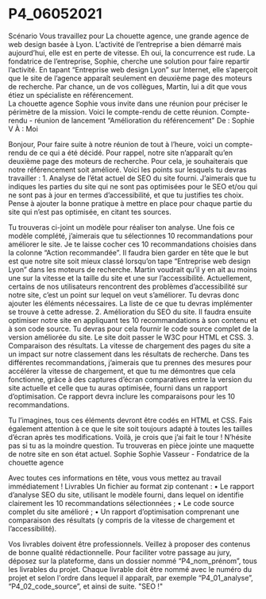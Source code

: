 # P4_06052021

Scénario Vous travaillez pour La chouette agence, une grande agence de web design basée à Lyon. L’activité de l’entreprise a bien démarré mais aujourd’hui, elle est en perte de vitesse. Eh oui, la concurrence est rude. La fondatrice de l’entreprise, Sophie, cherche une solution pour faire repartir l’activité. En tapant “Entreprise web design Lyon” sur Internet, elle s’aperçoit que le site de l’agence apparaît seulement en deuxième page des moteurs de recherche. Par chance, un de vos collègues, Martin, lui a dit que vous étiez un spécialiste en référencement.  
La chouette agence  Sophie vous invite dans une réunion pour préciser le périmètre de la mission. Voici le compte-rendu de cette réunion.   Compte-rendu - réunion de lancement “Amélioration du référencement"  De : Sophie V  À : Moi

Bonjour, Pour faire suite à notre réunion de tout à l’heure, voici un compte-rendu de ce qui a été décidé. Pour rappel, notre site n’apparaît qu’en deuxième page des moteurs de recherche. Pour cela, je souhaiterais que notre référencement soit amélioré. Voici les points sur lesquels tu devras travailler :  1. Analyse de l’état actuel de SEO du site fourni. J’aimerais que tu indiques les parties du site qui ne sont pas optimisées pour le SEO et/ou qui ne sont pas à jour en termes d’accessibilité, et que tu justifies tes choix. Pense à ajouter la bonne pratique à mettre en place pour chaque partie du site qui n’est pas optimisée, en citant tes sources.

Tu trouveras ci-joint un modèle pour réaliser ton analyse. Une fois ce modèle complété, j’aimerais que tu sélectionnes 10 recommandations pour améliorer le site. Je te laisse cocher ces 10 recommandations choisies dans la colonne “Action recommandée”. Il faudra bien garder en tête que le but est que notre site soit mieux classé lorsqu’on tape “Entreprise web design Lyon” dans les moteurs de recherche. Martin voudrait qu’il y en ait au moins une sur la vitesse et la taille du site et une sur l’accessibilité. Actuellement, certains de nos utilisateurs rencontrent des problèmes d’accessibilité sur notre site, c’est un point sur lequel on veut s’améliorer. Tu devras donc ajouter les éléments nécessaires. La liste de ce que tu devras implémenter se trouve à cette adresse. 2. Amélioration du SEO du site. Il faudra ensuite optimiser notre site en appliquant tes 10 recommandations à son contenu et à son code source. Tu devras pour cela fournir le code source complet de la version améliorée du site. Le site doit passer le W3C pour HTML et CSS. 3. Comparaison des résultats. La vitesse de chargement des pages du site a un impact sur notre classement dans les résultats de recherche. Dans tes différentes recommandations, j’aimerais que tu prennes des mesures pour accélérer la vitesse de chargement, et que tu me démontres que cela fonctionne, grâce à des captures d’écran comparatives entre la version du site actuelle et celle que tu auras optimisée, fourni dans un rapport d’optimisation. Ce rapport devra inclure les comparaisons pour les 10 recommandations.

Tu l’imagines, tous ces éléments devront être codés en HTML et CSS. Fais également attention à ce que le site soit toujours adapté à toutes les tailles d’écran après tes modifications. Voilà, je crois que j’ai fait le tour ! N’hésite pas si tu as la moindre question. Tu trouveras en pièce jointe une maquette de notre site en son état actuel. Sophie Sophie Vasseur - Fondatrice de la chouette agence

Avec toutes ces informations en tête, vous vous mettez au travail immédiatement ! Livrables Un fichier au format zip contenant :  • Le rapport d’analyse SEO du site, utilisant le modèle fourni, dans lequel on identifie clairement les 10 recommandations sélectionnées ; • Le code source complet du site amélioré ; • Un rapport d’optimisation comprenant une comparaison des résultats (y compris de la vitesse de chargement et l’accessibilité).

Vos livrables doivent être professionnels. Veillez à proposer des contenus de bonne qualité rédactionnelle.  Pour faciliter votre passage au jury, déposez sur la plateforme, dans un dossier nommé “P4_nom_prénom”, tous les livrables du projet. Chaque livrable doit être nommé avec le numéro du projet et selon l'ordre dans lequel il apparaît, par exemple “P4_01_analyse”, “P4_02_code_source”, et ainsi de suite.
"SEO !"
